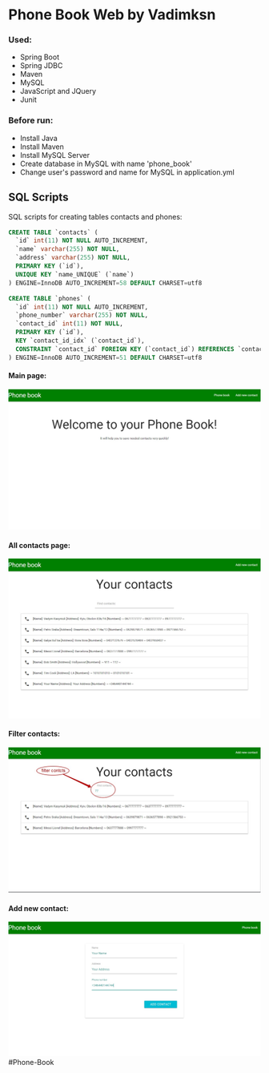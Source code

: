 # Phone Book Web by Vadimksn

### Used:
* Spring Boot
* Spring JDBC
* Maven
* MySQL
* JavaScript and JQuery
* Junit

### Before run: 
* Install Java
* Install Maven
* Install MySQL Server
* Create database in MySQL with name 'phone_book'
* Change user's password and name for MySQL in application.yml

## SQL Scripts
SQL scripts for creating tables contacts and phones:
```sql
CREATE TABLE `contacts` (
  `id` int(11) NOT NULL AUTO_INCREMENT,
  `name` varchar(255) NOT NULL,
  `address` varchar(255) NOT NULL,
  PRIMARY KEY (`id`),
  UNIQUE KEY `name_UNIQUE` (`name`)
) ENGINE=InnoDB AUTO_INCREMENT=58 DEFAULT CHARSET=utf8
```
```sql
CREATE TABLE `phones` (
  `id` int(11) NOT NULL AUTO_INCREMENT,
  `phone_number` varchar(255) NOT NULL,
  `contact_id` int(11) NOT NULL,
  PRIMARY KEY (`id`),
  KEY `contact_id_idx` (`contact_id`),
  CONSTRAINT `contact_id` FOREIGN KEY (`contact_id`) REFERENCES `contacts` (`id`) ON DELETE NO ACTION ON UPDATE NO ACTION
) ENGINE=InnoDB AUTO_INCREMENT=51 DEFAULT CHARSET=utf8
```

[1]: src/main/resources/assets/startPage.jpg
[2]: src/main/resources/assets/allContacts.jpg
[3]: src/main/resources/assets/filterContact.jpg
[4]: src/main/resources/assets/addContact.jpg

#### Main page:
![Alt text][1]

#### All contacts page:
![Alt text][2]

#### Filter contacts:
![Alt text][3]

#### Add new contact:
![Alt text][4]
#Phone-Book
